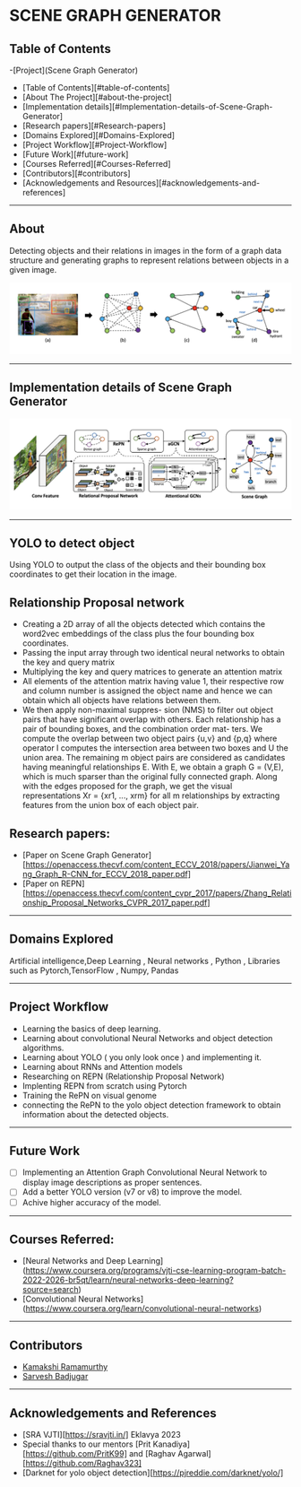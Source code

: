# SCENE GRAPH GENERATOR

## Table of Contents


-[Project](Scene Graph Generator)
  - [Table of Contents][#table-of-contents]
  - [About The Project][#about-the-project]
  - [Implementation details][#Implementation-details-of-Scene-Graph-Generator]
  - [Research papers][#Research-papers]
  - [Domains Explored][#Domains-Explored]
  - [Project Workflow][#Project-Workflow]
  - [Future Work][#future-work]
  - [Courses Referred][#Courses-Referred]
  - [Contributors][#contributors]
  - [Acknowledgements and Resources][#acknowledgements-and-references]


----------

## About
Detecting objects and their relations in images in the form of a graph data structure and generating graphs to represent relations between objects in a given image.


<img src="/images/img2.PNG"/>

----------
## Implementation details of Scene Graph Generator


<img src="/images/img1.PNG"/>

---
## YOLO to detect object
Using YOLO to output the class of the objects and their bounding box coordinates to get their location in the image.

## Relationship Proposal network
- Creating a 2D array of all the objects detected which contains the word2vec embeddings of the class plus the four bounding box coordinates.
- Passing the input array through two identical neural networks to obtain the key and query matrix
- Multiplying the key and query matrices to generate an attention matrix
- All elements of the attention matrix having value 1, their respective row and column number is assigned the object name and hence we can obtain which all objects have relations between them.
- We then apply non-maximal suppres- sion (NMS) to filter out object pairs that have significant overlap with others. Each relationship has a pair of bounding boxes, and the combination order mat- ters. We compute the overlap between two object pairs {u,v} and {p,q} where operator I computes the intersection area between two boxes and U the union area. The remaining m object pairs are considered as candidates having meaningful relationships E. With E, we obtain a graph G = (V,E), which is much sparser than the original fully connected graph. Along with the edges proposed for the graph, we get the visual representations Xr = {xr1, ..., xrm} for all m relationships by extracting features from the union box of each object pair.






## Research papers:
- [Paper on Scene Graph Generator][https://openaccess.thecvf.com/content_ECCV_2018/papers/Jianwei_Yang_Graph_R-CNN_for_ECCV_2018_paper.pdf]
- [Paper on REPN][https://openaccess.thecvf.com/content_cvpr_2017/papers/Zhang_Relationship_Proposal_Networks_CVPR_2017_paper.pdf]

----------
  

## Domains Explored
Artificial intelligence,Deep Learning , Neural networks , Python , Libraries such as Pytorch,TensorFlow , Numpy, Pandas

----------
  
## Project Workflow
- Learning the basics of deep learning.
- Learning about convolutional Neural Networks and object detection algorithms.
- Learning about YOLO ( you only look once ) and implementing it.
- Learning about RNNs and Attention models
- Researching on REPN (Relationship Proposal Network)
- Implenting REPN from scratch using Pytorch 
- Training the RePN on visual genome
- connecting the RePN to the yolo object detection framework to obtain information about the detected objects.

-----------

## Future Work

- [ ] Implementing an Attention Graph Convolutional Neural Network to display image descriptions as proper sentences.
- [ ] Add a better YOLO version (v7 or v8) to improve the model.
- [ ] Achive higher accuracy of the model.

------------

## Courses Referred:
- [Neural Networks and Deep Learning] (https://www.coursera.org/programs/vjti-cse-learning-program-batch-2022-2026-br5qt/learn/neural-networks-deep-learning?source=search)
- [Convolutional Neural Networks] (https://www.coursera.org/learn/convolutional-neural-networks)
    
------------
  
  


## Contributors

* [Kamakshi Ramamurthy](https://github.com/Kamakshi8104)
* [Sarvesh Badjugar](https://github.com/LittleSani)
--------------


## Acknowledgements and References
* [SRA VJTI][https://sravjti.in/] Eklavya 2023
* Special thanks to our mentors [Prit Kanadiya][https://github.com/PritK99] and [Raghav Agarwal][https://github.com/Raghav323]
* [Darknet for yolo object detection][https://pjreddie.com/darknet/yolo/]



  






